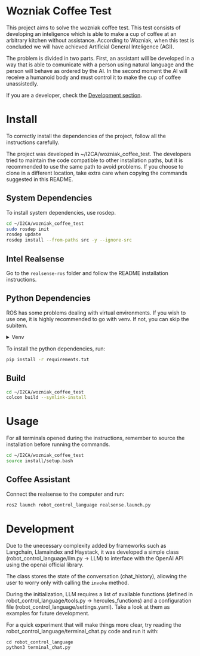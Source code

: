 # Wozniak Coffee Test
This project aims to solve the wozniak coffee test. This test consists of developing an inteligence which is able to make a cup of coffee at an arbitrary kitchen without assistance. According to Wozniak, when this test is concluded we will have achieved Artificial General Inteligence (AGI).

The problem is divided in two parts. First, an assistant will be developed in a way that is able to comunicate with a person using natural language and the person will behave as ordered by the AI. In the second moment the AI will receive a humanoid body and must control it to make the cup of coffee unassistedly.

If you are a developer, check the [Development section](#development).


# Install
To correctly install the dependencies of the project, follow all the instructions carefully.

The project was developed in ~/I2CA/wozniak_coffee_test. The developers tried to maintain the code compatible to other installation paths, but it is recommended to use the same path to avoid problems. If you choose to clone in a different location, take extra care when copying the commands suggested in this README.

## System Dependencies
To install system dependencies, use rosdep.
```bash
cd ~/I2CA/wozniak_coffee_test
sudo rosdep init
rosdep update
rosdep install --from-paths src -y --ignore-src
```

## Intel Realsense
Go to the `realsense-ros` folder and follow the README installation instructions.

## Python Dependencies
ROS has some problems dealing with virtual environments. If you wish to use one, it is highly recommended to go with venv. If not, you can skip the subitem.

<details>
<summary>Venv</summary>
To create the virtual environment:
```cd ~/I2CA/wozniak_coffee_test && python3 -m venv --system-site-packages venv && source venv/bin/activate```
</details>

To install the python dependencies, run:
```bash
pip install -r requirements.txt
```

## Build
```bash
cd ~/I2CA/wozniak_coffee_test
colcon build --symlink-install
```

# Usage
For all terminals opened during the instructions, remember to source the installation before running the commands.
```bash
cd ~/I2CA/wozniak_coffee_test
source install/setup.bash
```
## Coffee Assistant
Connect the realsense to the computer and run:
```bash
ros2 launch robot_control_language realsense.launch.py
```


# Development
Due to the unecessary complexity added by frameworks such as Langchain, Llamaindex and Haystack, it was developed a simple class (robot_control_language/llm.py -> LLM) to interface with the OpenAI API using the openai official library.

The class stores the state of the conversation (chat_history), allowing the user to worry only with calling the `invoke` method.

During the initialization, LLM requires a list of available functions (defined in robot_control_language/tools.py -> hercules_functions) and a configuration file (robot_control_language/settings.yaml). Take a look at them as examples for future development.

For a quick experiment that will make things more clear, try reading the robot_control_language/terminal_chat.py code and run it with:
```
cd robot_control_language
python3 terminal_chat.py
```
